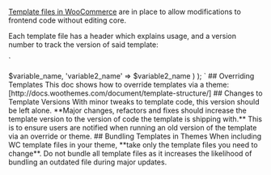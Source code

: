 [Template files in WooCommerce](https://github.com/woothemes/woocommerce/tree/master/templates) are in place to allow modifications to frontend code without editing core.

Each template file has a header which explains usage, and a version number to track the version of said template:

`
<?php
/**
 * The Template for displaying all single products.
 *
 * Override this template by copying it to yourtheme/woocommerce/single-product.php
 *
 * @author 	WooThemes
 * @package 	WooCommerce/Templates
 * @version     1.6.4
 */
if ( ! defined( 'ABSPATH' ) ) {
	exit; // Exit if accessed directly
}
`

## What Should be Included in Template files
These items are okay to be included in templates:
* Hooks (actions and filters)
* PHP loops
* Template functions

These items should be avoided whenever possible:
* $wpdb queries
* Any complex data handling code

Data should be passed in when calling the template file. [wc_get_template()](https://github.com/woothemes/woocommerce/search?utf8=%E2%9C%93&q=wc_get_template) can be used to pass in variables. Example:

`
wc_get_template( 'template-file.php', array( 'variable_name' => $variable_name, 'variable2_name' => $variable2_name ) );
`

## Overriding Templates
This doc shows how to override templates via a theme:

[http://docs.woothemes.com/document/template-structure/]

## Changes to Template Versions
With minor tweaks to template code, this version should be left alone. **Major changes, refactors and fixes should increase the template version to the version of code the template is shipping with.** This is to ensure users are notified when running an old version of the template via an override or theme.

## Bundling Templates in Themes
When including WC template files in your theme, **take only the template files you need to change**. Do not bundle all template files as it increases the likelihood of bundling an outdated file during major updates.